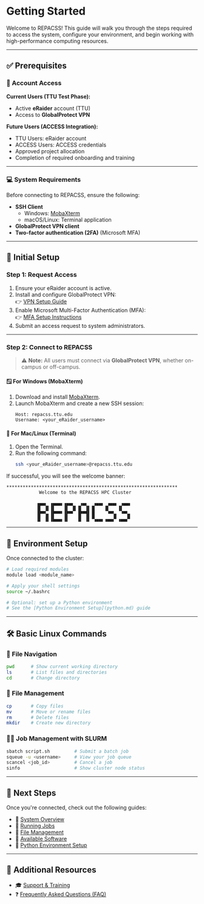 # Getting Started

Welcome to REPACSS! This guide will walk you through the steps required to access the system, configure your environment, and begin working with high-performance computing resources.

---

## ✅ Prerequisites

### 🔐 Account Access

**Current Users (TTU Test Phase):**
- Active **eRaider** account (TTU)
- Access to **GlobalProtect VPN**

**Future Users (ACCESS Integration):**
- TTU Users: eRaider account  
- ACCESS Users: ACCESS credentials  
- Approved project allocation  
- Completion of required onboarding and training

---

### 💻 System Requirements

Before connecting to REPACSS, ensure the following:

- **SSH Client**  
  - Windows: [MobaXterm](https://mobaxterm.mobatek.net)  
  - macOS/Linux: Terminal application
- **GlobalProtect VPN client**
- **Two-factor authentication (2FA)** (Microsoft MFA)

---

## 📝 Initial Setup

### Step 1: Request Access

1. Ensure your eRaider account is active.
2. Install and configure GlobalProtect VPN:  
   👉 [VPN Setup Guide](vpn/vpn-setup.md)
3. Enable Microsoft Multi-Factor Authentication (MFA):  
   👉 [MFA Setup Instructions](https://askit.ttu.edu/sp?id=sc_cat_item&sys_id=77057d80874eb5509a3a539d3fbb35ed)
4. Submit an access request to system administrators.

---

### Step 2: Connect to REPACSS

> ⚠️ **Note:** All users must connect via **GlobalProtect VPN**, whether on-campus or off-campus.

#### 🪟 For Windows (MobaXterm)

1. Download and install [MobaXterm](https://mobaxterm.mobatek.net).
2. Launch MobaXterm and create a new SSH session:
   ```
   Host: repacss.ttu.edu
   Username: <your_eRaider_username>
   ```

#### 🍎 For Mac/Linux (Terminal)

1. Open the Terminal.
2. Run the following command:
   ```bash
   ssh <your_eRaider_username>@repacss.ttu.edu
   ```

If successful, you will see the welcome banner:

```
***************************************************************
            Welcome to the REPACSS HPC Cluster

           ▗▄▄▖ ▗▄▄▄▖▗▄▄▖  ▗▄▖  ▗▄▄▖ ▗▄▄▖ ▗▄▄▖
           ▐▌ ▐▌▐▌   ▐▌ ▐▌▐▌ ▐▌▐▌   ▐▌   ▐▌
           ▐▛▀▚▖▐▛▀▀▘▐▛▀▘ ▐▛▀▜▌▐▌    ▝▀▚▖ ▝▀▚▖
           ▐▌ ▐▌▐▙▄▄▖▐▌   ▐▌ ▐▌▝▚▄▄▖▗▄▄▞▘▗▄▄▞▘
```

---

## 🧪 Environment Setup

Once connected to the cluster:

```bash
# Load required modules
module load <module_name>

# Apply your shell settings
source ~/.bashrc

# Optional: set up a Python environment
# See the [Python Environment Setup](python.md) guide
```

---

## 🛠 Basic Linux Commands

### 📁 File Navigation

```bash
pwd      # Show current working directory
ls       # List files and directories
cd       # Change directory
```

### 📂 File Management

```bash
cp       # Copy files
mv       # Move or rename files
rm       # Delete files
mkdir    # Create new directory
```

### 🧑‍💻 Job Management with SLURM

```bash
sbatch script.sh         # Submit a batch job
squeue -u <username>     # View your job queue
scancel <job_id>         # Cancel a job
sinfo                    # Show cluster node status
```

---

## 🚀 Next Steps

Once you're connected, check out the following guides:

- 📘 [System Overview](system-overview.md)  
- 🧬 [Running Jobs](running-jobs.md)  
- 📂 [File Management](file-management.md)  
- 🧰 [Available Software](software.md)  
- 🐍 [Python Environment Setup](python.md)

---

## 📎 Additional Resources

- 🎓 [Support & Training](support.md)  
- ❓ [Frequently Asked Questions (FAQ)](faq.md)
